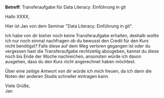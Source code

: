 **Betreff**: Transferaufgabe für Data Literacy: Einführung in git

Hallo XXXX,  
  
Hier ist Jan von dem Seminar "Data Literacy: Einführung in git".  
  
Ich habe von dir bisher noch keine Transferaufgabe erhalten, deshalb wollte ich nur noch einmal nachfragen ob du bewusst den Credit für den Kurs nicht benötigst? Falls diese auf dem Weg verloren gegangen ist oder du vergessen hast die Transferaufgabe rechtzeitig abzugeben, kannst du diese noch bis Ende der Woche nachreichen, ansonsten würde ich davon ausgehen, dass du den Kurs nicht angerechnet haben möchtest.  
  
Über eine zeitige Antwort von dir würde ich mich freuen, da ich dann die Noten der anderen Studis schneller eintragen kann.  
  
Viele Grüße,  
Jan